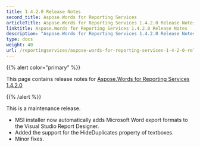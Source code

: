 ```yaml
---
title: 1.4.2.0 Release Notes
second_title: Aspose.Words for Reporting Services
articleTitle: Aspose.Words for Reporting Services 1.4.2.0 Release Notes
linktitle: Aspose.Words for Reporting Services 1.4.2.0 Release Notes
description: "Aspose.Words for Reporting Services 1.4.2.0 Release Notes – the latest updates and fixes."
type: docs
weight: 40
url: /reportingservices/aspose-words-for-reporting-services-1-4-2-0-release-notes/
---
```


{{% alert color="primary" %}}

This page contains release notes for [Aspose.Words for Reporting Services 1.4.2.0](https://releases.aspose.com/words/reportingservices/new-releases/aspose.words-for-reporting-services-1.4.2.0/)

{{% /alert %}}

This is a maintenance release.

- MSI installer now automatically adds Microsoft Word export formats to the Visual Studio Report Designer.
- Added the support for the HideDuplicates property of textboxes.
- Minor fixes.
